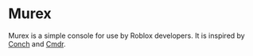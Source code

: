 # Murex
Murex is a simple console for use by Roblox developers. It is inspired by [Conch](https://github.com/alicesaidhi/conch) and [Cmdr](https://github.com/evaera/Cmdr).